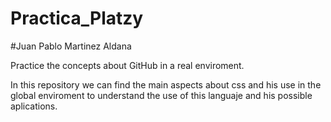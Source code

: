 # Practica_Platzy
#Juan Pablo Martinez Aldana

Practice the concepts about GitHub in a real enviroment. 

In this repository we can find the main aspects about css
and his use in the global enviroment to understand the use of 
this languaje and his possible aplications. 
